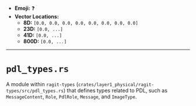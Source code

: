 - **Emoji:** ❓
- **Vector Locations:**
    - **8D:** `[0.0, 0.0, 0.0, 0.0, 0.0, 0.0, 0.0, 0.0]`
    - **23D:** `[0.0, ...]`
    - **41D:** `[0.0, ...]`
    - **800D:** `[0.0, ...]`

---

# `pdl_types.rs`

A module within `ragit-types` (`crates/layer1_physical/ragit-types/src/pdl_types.rs`) that defines types related to PDL, such as `MessageContent`, `Role`, `PdlRole`, `Message`, and `ImageType`.